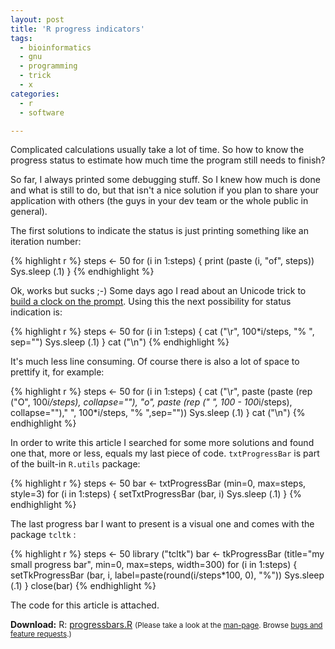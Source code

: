 ```yaml
---
layout: post
title: 'R progress indicators'
tags:
  - bioinformatics
  - gnu
  - programming
  - trick
  - x
categories:
  - r
  - software

---
```


Complicated calculations usually take a lot of time. So how to know the progress status to estimate how much time the program still needs to finish?



So far, I always printed some debugging stuff. So I knew how much is done and what is still to do, but that isn't a nice solution if you plan to share your application with others (the guys in your dev team or the whole public in general).

The first solutions to indicate the status is just printing something like an iteration number:



{% highlight r %}
steps <- 50
for (i in 1:steps)
{
	print (paste (i, "of", steps))
	Sys.sleep (.1)
}
{% endhighlight %}



Ok, works but sucks ;-)
Some days ago I read about an Unicode trick to <a href="http://4dpiecharts.com/2011/05/11/a-clock-utility-via-console-hackery/">build a clock on the prompt</a>. Using this the next possibility for status indication is:



{% highlight r %}
steps <- 50
for (i in 1:steps)
{
	cat ("\\r", 100*i/steps, "% ", sep="")
	Sys.sleep (.1)
}
cat ("\\n")
{% endhighlight %}



It's much less line consuming. Of course there is also a lot of space to prettify it, for example:



{% highlight r %}
steps <- 50
for (i in 1:steps)
{
	cat ("\\r", paste (paste (rep ("O", 100*i/steps), collapse=""), "o", paste (rep (" ", 100 - 100*i/steps), collapse="")," ", 100*i/steps, "% ",sep=""))
	Sys.sleep (.1)
}
cat ("\\n")
{% endhighlight %}



In order to write this article I searched for some more solutions and found one that, more or less, equals my last piece of code.  `txtProgressBar`  is part of the built-in  `R.utils`  package:



{% highlight r %}
steps <- 50
bar <- txtProgressBar (min=0, max=steps, style=3)
for (i in 1:steps)
{
	setTxtProgressBar (bar, i)
	Sys.sleep (.1)
}
{% endhighlight %}



The last progress bar I want to present is a visual one and comes with the package  `tcltk` :



{% highlight r %}
steps <- 50
library ("tcltk")
bar <- tkProgressBar (title="my small progress bar", min=0, max=steps, width=300)
for (i in 1:steps)
{
	setTkProgressBar (bar, i, label=paste(round(i/steps*100, 0), "%"))
	Sys.sleep (.1)
}
close(bar)
{% endhighlight %}



The code for this article is attached.

<div class="download"><strong>Download:</strong>
R: <a href="/wp-content/uploads/pipapo/R/progressbars.R">progressbars.R</a>
<small>(Please take a look at the <a href="/man-page/">man-page</a>. Browse <a href="https://bt.binfalse.de/">bugs and feature requests</a>.)</small>
</div>

